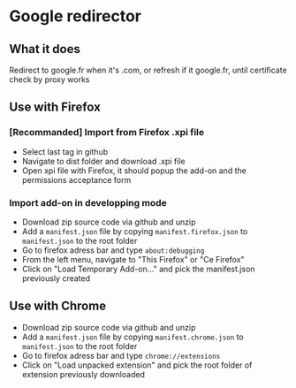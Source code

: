 # Google redirector


## What it does

Redirect to google.fr when it's .com, or refresh if it google.fr, until certificate check by proxy works

## Use with Firefox


### [Recommanded] Import from Firefox .xpi file
- Select last tag in github
- Navigate to dist folder and download .xpi file
- Open xpi file with Firefox, it should popup the add-on and the permissions acceptance form

### Import add-on in developping mode

- Download zip source code via github and unzip
- Add a `manifest.json` file by copying `manifest.firefox.json` to `manifest.json` to the root folder
- Go to firefox adress bar and type `about:debugging`
- From the left menu, navigate to "This Firefox" or "Ce Firefox"
- Click on "Load Temporary Add-on..." and pick the manifest.json previously created

## Use with Chrome

- Download zip source code via github and unzip
- Add a `manifest.json` file by copying `manifest.chrome.json` to `manifest.json` to the root folder
- Go to firefox adress bar and type `chrome://extensions`
- Click on "Load unpacked extension" and pick the root folder of extension previously downloaded
